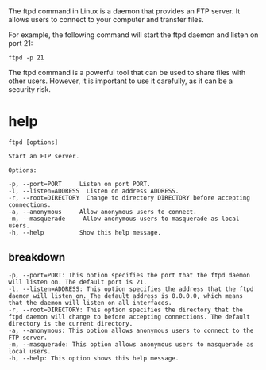 # 

The ftpd command in Linux is a daemon that provides an FTP server. It allows users to connect to your computer and transfer files.

For example, the following command will start the ftpd daemon and listen on port 21:

`ftpd -p 21`

The ftpd command is a powerful tool that can be used to share files with other users. However, it is important to use it carefully, as it can be a security risk.




# help 

```
ftpd [options]

Start an FTP server.

Options:

-p, --port=PORT     Listen on port PORT.
-l, --listen=ADDRESS  Listen on address ADDRESS.
-r, --root=DIRECTORY  Change to directory DIRECTORY before accepting connections.
-a, --anonymous     Allow anonymous users to connect.
-m, --masquerade     Allow anonymous users to masquerade as local users.
-h, --help          Show this help message.
```

## breakdown

```
-p, --port=PORT: This option specifies the port that the ftpd daemon will listen on. The default port is 21.
-l, --listen=ADDRESS: This option specifies the address that the ftpd daemon will listen on. The default address is 0.0.0.0, which means that the daemon will listen on all interfaces.
-r, --root=DIRECTORY: This option specifies the directory that the ftpd daemon will change to before accepting connections. The default directory is the current directory.
-a, --anonymous: This option allows anonymous users to connect to the FTP server.
-m, --masquerade: This option allows anonymous users to masquerade as local users.
-h, --help: This option shows this help message.
```
